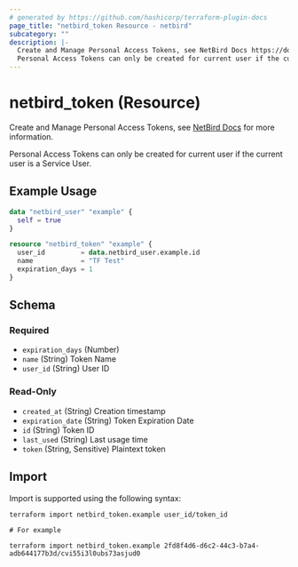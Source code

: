 ```yaml
---
# generated by https://github.com/hashicorp/terraform-plugin-docs
page_title: "netbird_token Resource - netbird"
subcategory: ""
description: |-
  Create and Manage Personal Access Tokens, see NetBird Docs https://docs.netbird.io/how-to/access-netbird-public-api#creating-an-access-token for more information.
  Personal Access Tokens can only be created for current user if the current user is a Service User.
---
```


# netbird_token (Resource)

Create and Manage Personal Access Tokens, see [NetBird Docs](https://docs.netbird.io/how-to/access-netbird-public-api#creating-an-access-token) for more information.

Personal Access Tokens can only be created for current user if the current user is a Service User.

## Example Usage

```terraform
data "netbird_user" "example" {
  self = true
}

resource "netbird_token" "example" {
  user_id         = data.netbird_user.example.id
  name            = "TF Test"
  expiration_days = 1
}
```

<!-- schema generated by tfplugindocs -->
## Schema

### Required

- `expiration_days` (Number)
- `name` (String) Token Name
- `user_id` (String) User ID

### Read-Only

- `created_at` (String) Creation timestamp
- `expiration_date` (String) Token Expiration Date
- `id` (String) Token ID
- `last_used` (String) Last usage time
- `token` (String, Sensitive) Plaintext token

## Import

Import is supported using the following syntax:

```shell
terraform import netbird_token.example user_id/token_id

# For example

terraform import netbird_token.example 2fd8f4d6-d6c2-44c3-b7a4-adb644177b3d/cvi55i3l0ubs73asjud0
```
